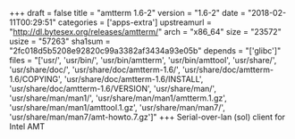+++
draft = false
title = "amtterm 1.6-2"
version = "1.6-2"
date = "2018-02-11T00:29:51"
categories = ['apps-extra']
upstreamurl = "http://dl.bytesex.org/releases/amtterm/"
arch = "x86_64"
size = "23572"
usize = "57263"
sha1sum = "2fc018d5b5208e92820c99a3382af3434a93e05b"
depends = "['glibc']"
files = "['usr/', 'usr/bin/', 'usr/bin/amtterm', 'usr/bin/amttool', 'usr/share/', 'usr/share/doc/', 'usr/share/doc/amtterm-1.6/', 'usr/share/doc/amtterm-1.6/COPYING', 'usr/share/doc/amtterm-1.6/INSTALL', 'usr/share/doc/amtterm-1.6/VERSION', 'usr/share/man/', 'usr/share/man/man1/', 'usr/share/man/man1/amtterm.1.gz', 'usr/share/man/man1/amttool.1.gz', 'usr/share/man/man7/', 'usr/share/man/man7/amt-howto.7.gz']"
+++
Serial-over-lan (sol) client for Intel AMT